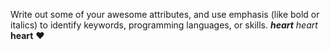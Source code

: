 Write out some of your awesome attributes, and use emphasis (like bold or italics) to identify keywords, programming languages, or skills. 
_**heart**_
*heart*
__heart__
:heart:

